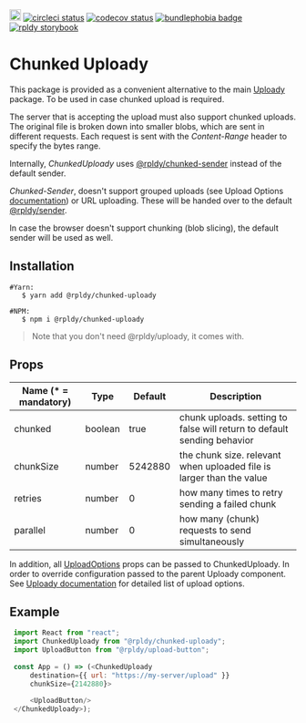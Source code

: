 <a href="https://badge.fury.io/js/%40rpldy%2Fchunked-uploady">
    <img src="https://badge.fury.io/js/%40rpldy%2Fchunked-uploady.svg" alt="npm version" height="20"></a>
<a href="https://circleci.com/gh/rpldy/react-uploady">
    <img src="https://circleci.com/gh/rpldy/react-uploady.svg?style=svg" alt="circleci status"/></a>  
<a href="https://codecov.io/gh/rpldy/react-uploady">
    <img src="https://codecov.io/gh/rpldy/react-uploady/branch/master/graph/badge.svg" alt="codecov status"/></a> 
<a href="https://bundlephobia.com/result?p=@rpldy/chunked-uploady">
    <img src="https://badgen.net/bundlephobia/minzip/@rpldy/chunked-uploady" alt="bundlephobia badge"/></a>
<a href="https://react-uploady-storybook.netlify.com/?path=/story/chunked-uploady--simple">
   <img src="https://cdn.jsdelivr.net/gh/storybookjs/brand@master/badge/badge-storybook.svg" alt="rpldy storybook"/></a> 

# Chunked Uploady

This package is provided as a convenient alternative to the main [Uploady](../uploady) package. 
To be used in case chunked upload is required.

The server that is accepting the upload must also support chunked uploads. 
The original file is broken down into smaller blobs, which are sent in different requests. 
Each request is sent with the _Content-Range_ header to specify the bytes range.

Internally, _ChunkedUploady_ uses [@rpldy/chunked-sender](../../chunked-sender) instead of the default sender.

_Chunked-Sender_, doesn't support grouped uploads (see Upload Options [documentation](../uploady#props)) or URL uploading. 
These will be handed over to the default [@rpldy/sender](../../sender).

In case the browser doesn't support chunking (blob slicing), the default sender will be used as well.

## Installation

```shell
#Yarn: 
   $ yarn add @rpldy/chunked-uploady

#NPM:
   $ npm i @rpldy/chunked-uploady
``` 

> Note that you don't need @rpldy/uploady, it comes with.

## Props

| Name (* = mandatory) | Type          | Default       | Description  
| --------------       | ------------- | ------------- | ------------
| chunked               | boolean       | true          | chunk uploads. setting to false will return to default sending behavior
| chunkSize             | number        | 5242880      | the chunk size. relevant when uploaded file is larger than the value
| retries               | number        | 0             | how many times to retry sending a failed chunk
| parallel              | number        | 0             | how many (chunk) requests to send simultaneously

In addition, all [UploadOptions](../../shared/src/types.js#L104) props can be passed to ChunkedUploady.
In order to override configuration passed to the parent Uploady component. 
See [Uploady documentation](../uploady#props) for detailed list of upload options.   

## Example

```javascript
 import React from "react";
 import ChunkedUploady from "@rpldy/chunked-uploady";
 import UploadButton from "@rpldy/upload-button";
 
 const App = () => (<ChunkedUploady
     destination={{ url: "https://my-server/upload" }}
     chunkSize={2142880}>
        
     <UploadButton/>
 </ChunkedUploady>);
 
 ```

